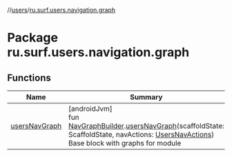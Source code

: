 //[users](../../index.md)/[ru.surf.users.navigation.graph](index.md)

# Package ru.surf.users.navigation.graph

## Functions

| Name | Summary |
|---|---|
| [usersNavGraph](users-nav-graph.md) | [androidJvm]<br>fun [NavGraphBuilder](https://developer.android.com/reference/kotlin/androidx/navigation/NavGraphBuilder.html).[usersNavGraph](users-nav-graph.md)(scaffoldState: ScaffoldState, navActions: [UsersNavActions](../ru.surf.users.navigation.actions/-users-nav-actions/index.md))<br>Base block with graphs for module |
